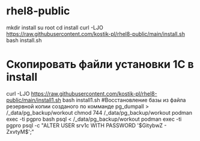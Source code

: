 # rhel8-public
mkdir install
su root
cd install
curl -LJO https://raw.githubusercontent.com/kostik-pl/rhel8-public/main/install.sh
bash install.sh
# Скопировать файли установки 1С в install
curl -LJO https://raw.githubusercontent.com/kostik-pl/rhel8-public/main/install1.sh
bash install1.sh
#Восстановление базы из файла резервной копии созданого по комманде pg_dumpall > /_data/pg_backup/workout
chmod 744 /_data/pg_backup/workout
podman exec -ti pgpro bash
psql < /_data/pg_backup/workout
podman exec -ti pgpro psql -c "ALTER USER srv1c WITH PASSWORD '\$GitybwZ - ZxvtyM\$';"
